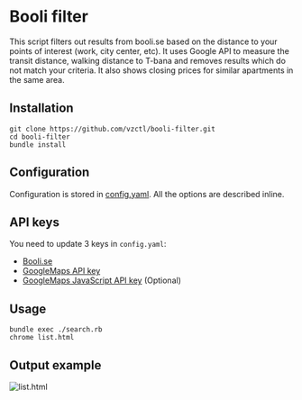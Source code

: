 # Booli filter

  This script filters out results from booli.se based on the distance to your points of interest (work, city center, etc).
  It uses Google API to measure the transit distance, walking distance to T-bana and removes results which do not match your criteria.
  It also shows closing prices for similar apartments in the same area.

## Installation

```Shell
git clone https://github.com/vzctl/booli-filter.git
cd booli-filter
bundle install
```

## Configuration

Configuration is stored in [config.yaml](config.yaml). All the options are described inline.

## API keys

You need to update 3 keys in `config.yaml`:

* [Booli.se](https://www.booli.se/api/key)
* [GoogleMaps API key](https://developers.google.com/maps/documentation/directions/get-api-key)
* [GoogleMaps JavaScript API key](https://developers.google.com/maps/documentation/javascript/get-api-key) (Optional)

## Usage

```Shell
bundle exec ./search.rb
chrome list.html
```

## Output example

![list.html](list.html.png)
